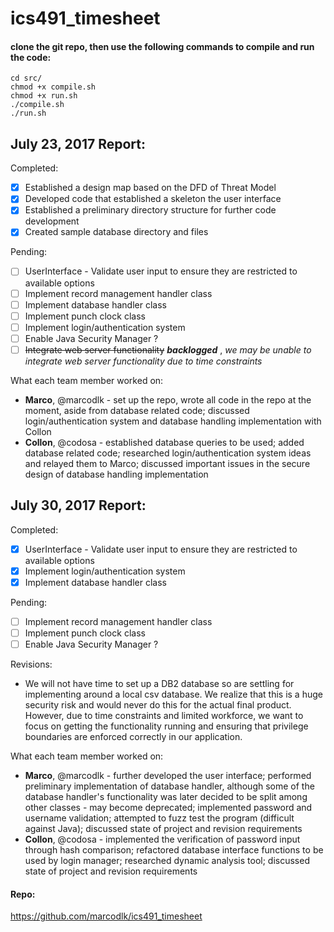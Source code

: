 # ics491_timesheet

#### clone the git repo, then use the following commands to compile and run the code:
```
cd src/
chmod +x compile.sh
chmod +x run.sh
./compile.sh
./run.sh
```
## July 23, 2017 Report: 
Completed: 
- [x] Established a design map based on the DFD of Threat Model 
- [x] Developed code that established a skeleton the user interface 
- [x] Established a preliminary directory structure for further code development 
- [x] Created sample database directory and files 

Pending: 
- [ ] UserInterface - Validate user input to ensure they are restricted to available options
- [ ] Implement record management handler class
- [ ] Implement database handler class
- [ ] Implement punch clock class
- [ ] Implement login/authentication system
- [ ] Enable Java Security Manager ?
- [ ] ~~Integrate web server functionality~~ **_backlogged_** , *we may be unable to integrate web server functionality due to time constraints*

What each team member worked on: 
- **Marco**, @marcodlk - set up the repo, wrote all code in the repo at the moment, aside from database related code; discussed login/authentication system and database handling implementation with Collon 
- **Collon**, @codosa - established database queries to be used; added database related code; researched login/authentication system ideas and relayed them to Marco; discussed important issues in the secure design of database handling implementation 

## July 30, 2017 Report: 
Completed: 
- [x] UserInterface - Validate user input to ensure they are restricted to available options
- [x] Implement login/authentication system
- [x] Implement database handler class

Pending: 
- [ ] Implement record management handler class
- [ ] Implement punch clock class
- [ ] Enable Java Security Manager ?

Revisions:
- We will not have time to set up a DB2 database so are settling for implementing around a local csv database. We realize that this is a huge security risk and would never do this for the actual final product. However, due to time constraints and limited workforce, we want to focus on getting the functionality running and ensuring that privilege boundaries are enforced correctly in our application.

What each team member worked on: 
- **Marco**, @marcodlk - further developed the user interface; performed preliminary implementation of database handler, although some of the database handler's functionality was later decided to be split among other classes - may become deprecated; implemented password and username validation; attempted to fuzz test the program (difficult against Java); discussed state of project and revision requirements
- **Collon**, @codosa - implemented the verification of password input through hash comparison; refactored database interface functions to be used by login manager; researched dynamic analysis tool; discussed state of project and revision requirements

#### Repo:
https://github.com/marcodlk/ics491_timesheet
